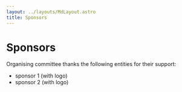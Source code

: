 ```yaml
---
layout: ../layouts/MdLayout.astro
title: Sponsors
---
```


# Sponsors

Organising committee thanks the following entities for their support:

- sponsor 1 (with logo)
- sponsor 2 (with logo)

